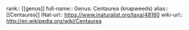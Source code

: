 

rank:: [[genus]]
full-name:: Genus: Centaurea (knapweeds)
alias:: [[Centaurea]]
iNat-url:: https://www.inaturalist.org/taxa/48160
wiki-url:: http://en.wikipedia.org/wiki/Centaurea